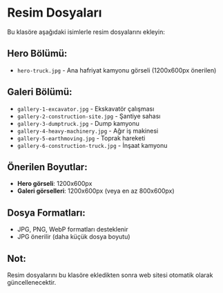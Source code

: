 # Resim Dosyaları

Bu klasöre aşağıdaki isimlerle resim dosyalarını ekleyin:

## Hero Bölümü:
- `hero-truck.jpg` - Ana hafriyat kamyonu görseli (1200x600px önerilen)

## Galeri Bölümü:
- `gallery-1-excavator.jpg` - Ekskavatör çalışması
- `gallery-2-construction-site.jpg` - Şantiye sahası
- `gallery-3-dumptruck.jpg` - Dump kamyonu
- `gallery-4-heavy-machinery.jpg` - Ağır iş makinesi
- `gallery-5-earthmoving.jpg` - Toprak hareketi
- `gallery-6-construction-truck.jpg` - İnşaat kamyonu

## Önerilen Boyutlar:
- **Hero görseli**: 1200x600px
- **Galeri görselleri**: 1200x600px (veya en az 800x600px)

## Dosya Formatları:
- JPG, PNG, WebP formatları desteklenir
- JPG önerilir (daha küçük dosya boyutu)

## Not:
Resim dosyalarını bu klasöre ekledikten sonra web sitesi otomatik olarak güncellenecektir.

